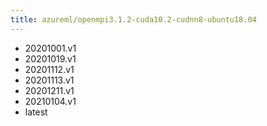```yaml
---
title: azureml/openmpi3.1.2-cuda10.2-cudnn8-ubuntu18.04
---
```

- 20201001.v1
- 20201019.v1
- 20201112.v1
- 20201113.v1
- 20201211.v1
- 20210104.v1
- latest
